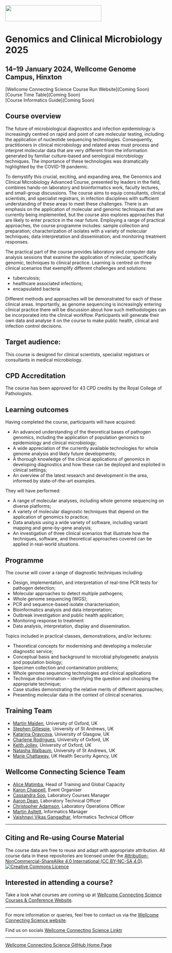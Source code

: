 
<img src="https://coursesandconferences.wellcomeconnectingscience.org/wp-content/themes/wcc_courses_and_conferences/dist/assets/svg/logo.svg" width="300" height="50"> 

# Genomics and Clinical Microbiology 2025

## 14–19 January 2024, Wellcome Genome Campus, Hinxton

[Wellcome Connecting Science Course Run Website](Coming Soon) <br /> 
[Course Time Table](Coming Soon) <br /> 
[Course Informatics Guide](Coming Soon)

## Course overview

The future of microbiological diagnostics and infection epidemiology is increasingly centred on rapid and point of care molecular testing, including the application of nucleotide sequencing technologies. Consequently, practitioners in clinical microbiology and related areas must process and interpret molecular data that are very different from the information generated by familiar culture-based and serological microbiology techniques.  The importance of these technologies was dramatically highlighted by the COVID-19 pandemic.

To demystify this crucial, exciting, and expanding area, the Genomics and Clinical Microbiology Advanced Course, presented by leaders in the field, combines hands-on laboratory and bioinformatics work, faculty lectures, and small-group discussions. The course aims to equip consultants, clinical scientists, and specialist registrars, in infection disciplines with sufficient understanding of these areas to meet these challenges. There is an emphasis on the application of molecular and genomic techniques that are currently being implemented, but the course also explores approaches that are likely to enter practice in the near future.  Employing a range of practical approaches, the course programme includes: sample collection and preparation; characterization of isolates with a variety of molecular techniques; data interpretation and dissemination; and monitoring treatment responses.

The practical part of the course provides laboratory and computer data analysis sessions that examine the application of molecular, specifically genomic, techniques to clinical practice.  Learning is centred on three clinical scenarios that exemplify different challenges and solutions:

  - tuberculosis;
  - healthcare associated infections;
  - encapsulated bacteria

Different methods and approaches will be demonstrated for each of these clinical areas.  Importantly, as genome sequencing is increasingly entering clinical practice there will be discussion about how such methodologies can be incorporated into the clinical workflow.  Participants will generate their own data and analyse it on the course to make public health, clinical and infection control decisions.

## Target audience: 
This course is designed for clinical scientists, specialist registrars or consultants in medical microbiology.

## CPD Accreditation
The course has been approved for 43 CPD credits by the Royal College of Pathologists.


## Learning outcomes

Having completed the course, participants will have acquired:

- An advanced understanding of the theoretical bases of pathogen genomics, including the application of population genomics to epidemiology and clinical microbiology;
- A wide appreciation of the currently available technologies for whole genome analysis and likely future developments;
- A thorough knowledge of the clinical applications of genomics in developing diagnostics and how these can be deployed and exploited in clinical settings;
- An overview of the latest research and development in the area, informed by state-of-the-art examples.

They will have performed:

- A range of molecular analyses, including whole genome sequencing on diverse platforms;
- A variety of molecular diagnostic techniques that depend on the application of genomics to practice;
- Data analysis using a wide variety of software, including variant mapping and gene-by-gene analysis;
- An investigation of three clinical scenarios that illustrate how the techniques, software, and theoretical approaches covered can be applied in real-world situations.

## Programme

The course will cover a range of diagnostic techniques including:

- Design, implementation, and interpretation of real-time PCR tests for pathogen detection;
- Molecular approaches to detect multiple pathogens;
- Whole genome sequencing (WGS);
- PCR and sequence-based isolate characterisation;
- Bioinformatics analysis and data interpretation;
- Outbreak investigation and public health application;
- Monitoring response to treatment
- Data analysis, interpretation, display and dissemination.

Topics included in practical classes, demonstrations, and/or lectures:

- Theoretical concepts for modernising and developing a molecular diagnostic service;
- Conceptual basis and background to microbial phylogenetic analysis and population biology;
- Specimen collection and contamination problems;
- Whole genome sequencing technologies and clinical applications
- Technique discrimination – identifying the question and choosing the appropriate technique;
- Case studies demonstrating the relative merits of different approaches;
- Presenting molecular data in the context of clinical scenarios.

## Training Team

- [Martin Maiden](https://www.zoo.ox.ac.uk/people/professor-martin-maiden), University of Oxford, UK
- [Stephen Gillespie](https://risweb.st-andrews.ac.uk/portal/en/persons/stephen-henry-gillespie%28ce4435fa-8cee-4e25-92fe-30f18dfec159%29.html), University of St Andrews, UK
- [Katarina Oravcova](https://www.gla.ac.uk/researchinstitutes/bahcm/staff/katarinaoravcova/), University of Glasgow, UK
- [Charlene Rodrigues](https://www.zoo.ox.ac.uk/people/charlene-rodrigues), University of Oxford, UK
- [Keith Jolley](https://www.biology.ox.ac.uk/people/dr-keith-jolley), University of Oxford, UK
- [Natasha Walbaum](https://www.st-andrews.ac.uk/medicine/people/), University of St Andrews, UK
- [Marie Chattaway](.), UK Health Security Agency, UK

## Wellcome Connecting Science Team
- [Alice Matimba](https://uk.linkedin.com/in/alice-matimba-8805177), Head of Training and Global Capacity
- [Karon Chappell](https://coursesandconferences.wellcomeconnectingscience.org/about-us/the-team/), Event Organiser
- [Cassandra Soo](https://uk.linkedin.com/in/cassandra-claire-soo-b3783277/ms?trk=people-guest_people_search-card), Laboratory Courses Manager
- [Aaron Dean](https://uk.linkedin.com/in/aaron-dean-5b5a21163), Laboratory Technical Officer
- [Christopher Adamson](https://www.wellcomeconnectingscience.org/person/adamson-chris/), Laboratory Operations Officer
- [Martin Asltett](https://coursesandconferences.wellcomeconnectingscience.org/about-us/the-team/), Informatics Manager
- [Vaishnavi Vikas Gangadhar](https://www.wellcomeconnectingscience.org/person/gangadhar-vaishnavi/), Informatics Technical Officer

******

## Citing and Re-using Course Material

The course data are free to reuse and adapt with appropriate attribution. All course data in these repositories are licensed under the <a rel="license" href="https://creativecommons.org/licenses/by-nc-sa/4.0/">Attribution-NonCommercial-ShareAlike 4.0 International (CC BY-NC-SA 4.0)</a>. <a rel="license" href="http://creativecommons.org/licenses/by/4.0/"><img alt="Creative Commons Licence" style="border-width:0" src="https://i.creativecommons.org/l/by-nc-sa/4.0/88x31.png" /></a><br /> 

## Interested in attending a course?

Take a look what courses are coming up at [Wellcome Connecting Science Courses & Conference Website](https://coursesandconferences.wellcomeconnectingscience.org/our-events/).

---

For more information or queries, feel free to contact us via the [Wellcome Connecting Science website](https://coursesandconferences.wellcomeconnectingscience.org).<br /> 


Find us on socials [Wellcome Connecting Science Linktr](https://linktr.ee/eventswcs)

---

[Wellcome Connecting Science GitHub Home Page](https://github.com/WCSCourses) <br /> 
